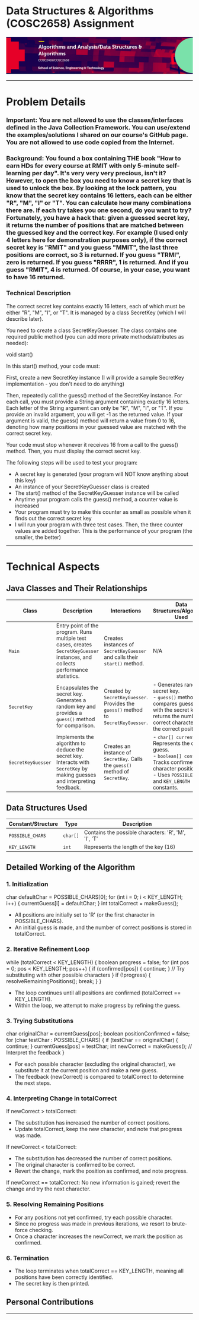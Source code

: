 # Data Structures & Algorithms (COSC2658) Assignment
![banner](Banner.png)

***

# Problem Details

### Important: You are not allowed to use the classes/interfaces defined in the Java Collection Framework. You can use/extend the examples/solutions I shared on our course's GitHub page. You are not allowed to use code copied from the Internet.

### Background: You found a box containing THE book "How to earn HDs for every course at RMIT with only 5-minute self-learning per day". It's very very very precious, isn't it? However, to open the box you need to know a secret key that is used to unlock the box. By looking at the lock pattern, you know that the secret key contains 16 letters, each can be either "R", "M", "I" or "T". You can calculate how many combinations there are. If each try takes you one second, do you want to try? Fortunately, you have a hack that: given a guessed secret key, it returns the number of positions that are matched between the guessed key and the correct key. For example (I used only 4 letters here for demonstration purposes only), if the correct secret key is "RMIT" and you guess "MMIT", the last three positions are correct, so 3 is returned. If you guess "TRMI", zero is returned. If you guess "RRRR", 1 is returned. And if you guess "RMIT", 4 is returned. Of course, in your case, you want to have 16 returned.

### Technical Description
The correct secret key contains exactly 16 letters, each of which must be either "R", "M", "I", or "T". It is managed by a class SecretKey (which I will describe later).

You need to create a class SecretKeyGuesser. The class contains one required public method (you can add more private methods/attributes as needed):

void start()

In this start() method, your code must:

First, create a new SecretKey instance (I will provide a sample SecretKey implementation - you don't need to do anything)

Then, repeatedly call the guess() method of the SecretKey instance. For each call, you must provide a String argument containing exactly 16 letters. Each letter of the String argument can only be "R", "M", "I", or "T". If you provide an invalid argument, you will get -1 as the returned value. If your argument is valid, the guess() method will return a value from 0 to 16, denoting how many positions in your guessed value are matched with the correct secret key.

Your code must stop whenever it receives 16 from a call to the guess() method. Then, you must display the correct secret key.

The following steps will be used to test your program:

- A secret key is generated (your program will NOT know anything about this key)
- An instance of your SecretKeyGuesser class is created
- The start() method of the SecretKeyGuesser instance will be called
- Anytime your program calls the guess() method, a counter value is increased
- Your program must try to make this counter as small as possible when it finds out the correct secret key
- I will run your program with three test cases. Then, the three counter values are added together. This is the performance of your program (the smaller, the better)

***

# Technical Aspects

## Java Classes and Their Relationships

| Class             | Description                                                                        | Interactions                                                                                              | Data Structures/Algorithms Used                                                                                                                                 |
|-------------------|------------------------------------------------------------------------------------|----------------------------------------------------------------------------------------------------------|-------------------------------------------------------------------------------------------------------------------------------------------------------------------|
| `Main`           | Entry point of the program. Runs multiple test cases, creates `SecretKeyGuesser` instances, and collects performance statistics. | Creates instances of `SecretKeyGuesser` and calls their `start()` method.                               | N/A                                                                                                                                                             |
| `SecretKey`      | Encapsulates the secret key. Generates a random key and provides a `guess()` method for comparison.                | Created by `SecretKeyGuesser`. Provides the `guess()` method to `SecretKeyGuesser`.                       |  - Generates random secret key. <br> - `guess()` method compares guessed key with the secret key and returns the number of correct characters in the correct positions. |
| `SecretKeyGuesser` | Implements the algorithm to deduce the secret key. Interacts with `SecretKey` by making guesses and interpreting feedback. | Creates an instance of `SecretKey`. Calls the `guess()` method of `SecretKey`.                             | - `char[] currentGuess`: Represents the current guess. <br> - `boolean[] confirmed`: Tracks confirmed character positions. <br> - Uses `POSSIBLE_CHARS` and `KEY_LENGTH` constants. |

## Data Structures Used

| Constant/Structure | Type    | Description                                       |
|-------------------|---------|---------------------------------------------------|
| `POSSIBLE_CHARS` | `char[]` | Contains the possible characters: 'R', 'M', 'I', 'T' |
| `KEY_LENGTH`    | `int`    | Represents the length of the key (16)             |

## Detailed Working of the Algorithm

### 1. Initialization

char defaultChar = POSSIBLE_CHARS[0];
for (int i = 0; i < KEY_LENGTH; i++) {
    currentGuess[i] = defaultChar;
}
int totalCorrect = makeGuess();

- All positions are initially set to 'R' (or the first character in POSSIBLE_CHARS).
- An initial guess is made, and the number of correct positions is stored in totalCorrect.

### 2. Iterative Refinement Loop

while (totalCorrect < KEY_LENGTH) {
    boolean progress = false;
    for (int pos = 0; pos < KEY_LENGTH; pos++) {
        if (confirmed[pos]) {
            continue;
        }
        // Try substituting with other possible characters
    }
    if (!progress) {
        resolveRemainingPositions();
        break;
    }
}

- The loop continues until all positions are confirmed (totalCorrect == KEY_LENGTH).
- Within the loop, we attempt to make progress by refining the guess.

### 3. Trying Substitutions

char originalChar = currentGuess[pos];
boolean positionConfirmed = false;
for (char testChar : POSSIBLE_CHARS) {
    if (testChar == originalChar) {
        continue;
    }
    currentGuess[pos] = testChar;
    int newCorrect = makeGuess();
    // Interpret the feedback
}

- For each possible character (excluding the original character), we substitute it at the current position and make a new guess.
- The feedback (newCorrect) is compared to totalCorrect to determine the next steps.

### 4. Interpreting Change in totalCorrect

If newCorrect > totalCorrect:
- The substitution has increased the number of correct positions.
- Update totalCorrect, keep the new character, and note that progress was made.

If newCorrect < totalCorrect:
- The substitution has decreased the number of correct positions.
- The original character is confirmed to be correct.
- Revert the change, mark the position as confirmed, and note progress.

If newCorrect == totalCorrect:
No new information is gained; revert the change and try the next character.

### 5. Resolving Remaining Positions

- For any positions not yet confirmed, try each possible character.
- Since no progress was made in previous iterations, we resort to brute-force checking.
- Once a character increases the newCorrect, we mark the position as confirmed.

### 6. Termination
- The loop terminates when totalCorrect == KEY_LENGTH, meaning all positions have been correctly identified.
- The secret key is then printed.

## Personal Contributions



***